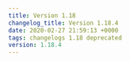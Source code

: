 ```yaml
---
title: Version 1.18
changelog_title: Version 1.18.4
date: 2020-02-27 21:59:13 +0000
tags: changelogs 1.18 deprecated
version: 1.18.4
---
```

<script src="https://gist.github.com/spinnaker-release/306d7e241272980642e918f64ed91fe3.js?file=1.18.4.md"/>